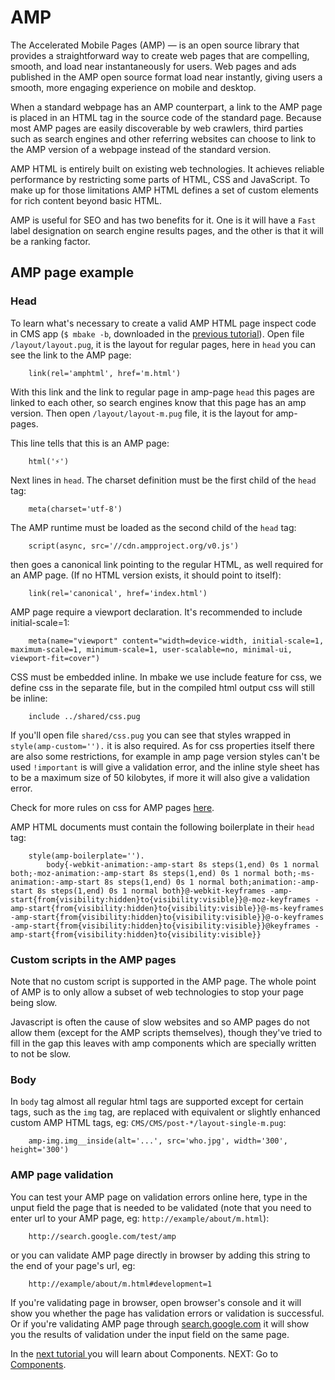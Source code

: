 # AMP

The Accelerated Mobile Pages (AMP) — is an open source library that provides a straightforward way to create web pages that are compelling, smooth, and load near instantaneously for users. Web pages and ads published in the AMP open source format load near instantly, giving users a smooth, more engaging experience on mobile and desktop.

When a standard webpage has an AMP counterpart, a link to the AMP page is placed in an HTML tag in the source code of the standard page. Because most AMP pages are easily discoverable by web crawlers, third parties such as search engines and other referring websites can choose to link to the AMP version of a webpage instead of the standard version.

AMP HTML is entirely built on existing web technologies. It achieves reliable performance by restricting some parts of HTML, CSS and JavaScript. To make up for those limitations AMP HTML defines a set of custom elements for rich content beyond basic HTML.

AMP is useful for SEO and has two benefits for it. One is it will have a `Fast` label designation on search engine results pages, and the other is that it will be a ranking factor. 

## AMP page example

### Head

To learn what's necessary to create a valid AMP HTML page inspect code in CMS app (`$ mbake -b`, downloaded in the [previous tutorial](/seo/)). Open file `/layout/layout.pug`, it is the layout for regular pages, here in `head` you can see the link to the AMP page:

        link(rel='amphtml', href='m.html')

With this link and the link to regular page in amp-page `head` this pages are linked to each other, so search engines know that this page has an amp version. Then open `/layout/layout-m.pug` file, it is the layout for amp-pages.

This line tells that this is an AMP page:
        
        html('⚡')

Next lines in `head`.
The charset definition must be the first child of the `head` tag:

        meta(charset='utf-8')

The AMP runtime must be loaded as the second child of the `head` tag:

        script(async, src='//cdn.ampproject.org/v0.js')

then goes a canonical link pointing to the regular HTML, as well required for an AMP page. (If no HTML version exists, it should point to itself):

        link(rel='canonical', href='index.html')

AMP page require a viewport declaration. It's recommended to include initial-scale=1:

        meta(name="viewport" content="width=device-width, initial-scale=1, maximum-scale=1, minimum-scale=1, user-scalable=no, minimal-ui, viewport-fit=cover")

CSS must be embedded inline. In mbake we use include feature for css, we define css in the separate file, but in the compiled html output css will still be inline:

        include ../shared/css.pug

If you'll open file `shared/css.pug` you can see that styles wrapped in `style(amp-custom='').` it is also required. As for css properties itself there are also some restrictions, for example in amp page version styles can't be used `!important` is will give a validation error, and the inline style sheet has to be a maximum size of 50 kilobytes, if more it will also give a validation error.

Check for more rules on css for AMP pages [here](http://www.ampproject.org/docs/design/responsive/style_pages). 

AMP HTML documents must contain the following boilerplate in their `head` tag:

        style(amp-boilerplate='').
            body{-webkit-animation:-amp-start 8s steps(1,end) 0s 1 normal both;-moz-animation:-amp-start 8s steps(1,end) 0s 1 normal both;-ms-animation:-amp-start 8s steps(1,end) 0s 1 normal both;animation:-amp-start 8s steps(1,end) 0s 1 normal both}@-webkit-keyframes -amp-start{from{visibility:hidden}to{visibility:visible}}@-moz-keyframes -amp-start{from{visibility:hidden}to{visibility:visible}}@-ms-keyframes -amp-start{from{visibility:hidden}to{visibility:visible}}@-o-keyframes -amp-start{from{visibility:hidden}to{visibility:visible}}@keyframes -amp-start{from{visibility:hidden}to{visibility:visible}}

### Custom scripts in the AMP pages

Note that no custom script is supported in the AMP page. The whole point of AMP is to only allow a subset of web technologies to stop your page being slow.

Javascript is often the cause of slow websites and so AMP pages do not allow them (except for the AMP scripts themselves), though they've tried to fill in the gap this leaves with amp components which are specially written to not be slow.

### Body

In `body` tag almost all regular html tags are supported except for certain tags, such as the `img` tag, are replaced with equivalent or slightly enhanced custom AMP HTML tags, eg: `CMS/CMS/post-*/layout-single-m.pug`:

        amp-img.img__inside(alt='...', src='who.jpg', width='300', height='300')

### AMP page validation

You can test your AMP page on validation errors online here, type in the unput field the page that is needed to be validated (note that you need to enter url to your AMP page, eg: `http://example/about/m.html`):

        http://search.google.com/test/amp

or you can validate AMP page directly in browser by adding this string to the end of your page's url, eg:

        http://example/about/m.html#development=1

If you're validating page in browser, open browser's console and it will show you whether the page has validation errors or validation is successful. Or if you're validating AMP page through [search.google.com](http://search.google.com/test/amp) it will show you the results of validation under the input field on the same page.

In the [next tutorial ](/tags/) you will learn about Components.
NEXT: Go to [Components](/tags/).